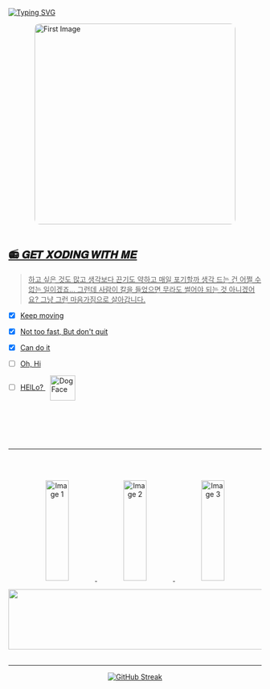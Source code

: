 [![Typing SVG](https://readme-typing-svg.demolab.com?font=Bebas+Neue&size=30&pause=1000&color=7690B7&center=%EA%B1%B0%EC%A7%93&vCenter=%EA%B1%B0%EC%A7%93&repeat=%EC%A7%84%EC%8B%A4&random=%EA%B1%B0%EC%A7%93&width=435&lines=just+love+this+moment+a+lot+,+xoxo)](https://github.com/myeongbogyeong)



<div style="display: flex; justify-content: center; align-items: center; gap: 20px;">
  <!-- 첫 번째 이미지 -->
  <a href="https://youtu.be/QxOpuD5iO0k?si=b6vpE2hL8xfhUUmy">
    <img src="https://img1.daumcdn.net/thumb/R1280x0/?scode=mtistory2&fname=https%3A%2F%2Fblog.kakaocdn.net%2Fdn%2FqvR8d%2FbtsLHS8IG4x%2FfRUNRUtcxqH64BgftObcb1%2Fimg.jpg" width="400" height="400" style="border-radius: 10px; object-fit: cover;" alt="First Image">
</div>

    
<br>
  
## 📻 𝑮𝑬𝑻 𝑿𝑶𝑫𝑰𝑵𝑮 𝑾𝑰𝑻𝑯 𝑴𝑬
> 하고 싶은 것도 많고 생각보다 끈기도 약하고 매일 포기할까 생각 드는 건 어쩔 수 없는 일이겠죠... 그런데 사람이 칼을 들었으면 무라도 썰어야 되는 것 아니겠어요? 그냥 그런 마음가짐으로 살아갑니다.
* [x] Keep moving
* [x] Not too fast, But don't quit
* [x] Can do it
* [ ] Oh, Hi


- [ ] HElLo?
  <img src="https://raw.githubusercontent.com/Tarikul-Islam-Anik/Animated-Fluent-Emojis/master/Emojis/Animals/Dog%20Face.png" alt="Dog Face" width="50" height="50" style="vertical-align: middle; margin-left: 10px;" />
<br>
<br>
<br>
<br>


 ---
 <br>
 <br>
<p align="center">
  <img src="https://img1.daumcdn.net/thumb/R1280x0/?scode=mtistory2&fname=https%3A%2F%2Fblog.kakaocdn.net%2Fdn%2Fbo8if7%2FbtsLGPZrsqp%2F2k7FahkCCDcI3rJ9U4WCPK%2Fimg.jpg" alt="Image 1" width=30% height="200">
  <img src="https://img1.daumcdn.net/thumb/R1280x0/?scode=mtistory2&fname=https%3A%2F%2Fblog.kakaocdn.net%2Fdn%2FbzBwxb%2FbtsLFgRilav%2FKXjPhwYhZTi1Ls3I7rFgqK%2Fimg.jpg" alt="Image 2" width=30%  height="200">
  <img src="https://img1.daumcdn.net/thumb/R1280x0/?scode=mtistory2&fname=https%3A%2F%2Fblog.kakaocdn.net%2Fdn%2FbjvACv%2FbtsLGXJMsGO%2FN5z4XBKcTnHrAh0M1P23iK%2Fimg.jpg" alt="Image 3" width=30% height="200">
</p>

<a href="https://github.com/devxb/gitanimals">
  <img
    src="https://render.gitanimals.org/lines/myeongbogyeong?pet-id=664521541788881607"
    width="600"
    height="120"
  />
</a>
  




   </div>
   <div style="text-align: left;">

<br>
     
---

<div align="center">
  <a href="https://git.io/streak-stats">
    <img src="https://streak-stats.demolab.com?user=myeongbogyeong&theme=dayfox&hide_border=true&short_numbers=true" alt="GitHub Streak" />
  </a>
</div>

  
